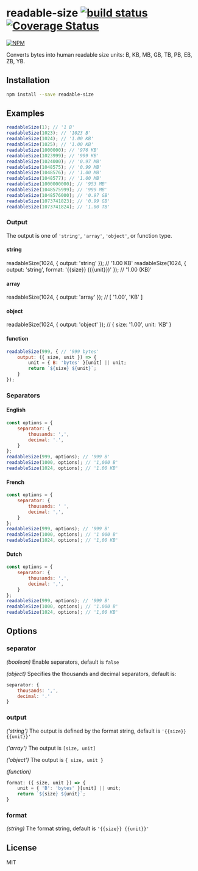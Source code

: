 # readable-size [![build status](https://travis-ci.org/cheton/readable-size.svg?branch=master)](https://travis-ci.org/cheton/readable-size) [![Coverage Status](https://coveralls.io/repos/github/cheton/readable-size/badge.svg?branch=master)](https://coveralls.io/github/cheton/readable-size?branch=master)
[![NPM](https://nodei.co/npm/readable-size.png?downloads=true&stars=true)](https://www.npmjs.com/package/readable-size)

Converts bytes into human readable size units: B, KB, MB, GB, TB, PB, EB, ZB, YB.

## Installation

```bash
npm install --save readable-size
```

## Examples

```js
readableSize(1); // '1 B'
readableSize(1023); // '1023 B'
readableSize(1024); // '1.00 KB'
readableSize(1025); // '1.00 KB'
readableSize(1000000); // '976 KB'
readableSize(1023999); // '999 KB'
readableSize(1024000); // '0.97 MB'
readableSize(1048575); // '0.99 MB'
readableSize(1048576); // '1.00 MB'
readableSize(1048577); // '1.00 MB'
readableSize(1000000000); // '953 MB'
readableSize(1048575999); // '999 MB'
readableSize(1048576000); // '0.97 GB'
readableSize(1073741823); // '0.99 GB'
readableSize(1073741824); // '1.00 TB'
```

### Output

The output is one of `'string'`, `'array'`, `'object'`, or function type.

#### string

readableSize(1024, { output: 'string' }); // '1.00 KB'
readableSize(1024, { output: 'string', format: '{{size}} ({{unit}})' }); // '1.00 (KB)'

#### array

readableSize(1024, { output: 'array' }); // [ '1.00', 'KB' ]

#### object

readableSize(1024, { output: 'object' }); // { size: '1.00', unit: 'KB' }

#### function

```js
readableSize(999, { // '999 bytes'
    output: ({ size, unit }) => {
        unit = { B: 'bytes' }[unit] || unit;
        return `${size} ${unit}`;
    }
});
```

### Separators

#### English

```js
const options = {
    separator: {
        thousands: ',',
        decimal: '.',
    }
};
readableSize(999, options); // '999 B'
readableSize(1000, options); // '1,000 B'
readableSize(1024, options); // '1.00 KB'
```

#### French

```js
const options = {
    separator: {
        thousands: ' ',
        decimal: ',',
    }
};
readableSize(999, options); // '999 B'
readableSize(1000, options); // '1 000 B'
readableSize(1024, options); // '1,00 KB'
```

#### Dutch

```js
const options = {
    separator: {
        thousands: '.',
        decimal: ',',
    }
};
readableSize(999, options); // '999 B'
readableSize(1000, options); // '1.000 B'
readableSize(1024, options); // '1,00 KB'
```

## Options

### separator

_*(boolean)*_ Enable separators, default is `false`

_*(object)*_ Specifies the thousands and decimal separators, default is:

```js
separator: {
    thousands: ',',
    decimal: '.'
}
```

### output

_*('string')*_ The output is defined by the format string, default is `'{{size}} {{unit}}'`

_*('array')*_ The output is `[size, unit]`

_*('object')*_ The output is `{ size, unit }`

_*(function)*_

```js
format: ({ size, unit }) => {
    unit = { 'B': 'bytes' }[unit] || unit;
    return `${size} ${unit}`;
}
```

### format

_*(string)*_ The format string, default is `'{{size}} {{unit}}'`

## License

MIT
